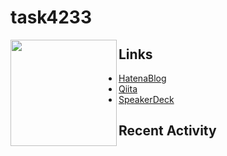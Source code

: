 # task4233

<a href="https://github.com/task4233">
  <img align="left" height="170px" src="https://github-readme-stats.vercel.app/api?username=task4233&count_private=true&show_icons=true&theme=chartreuse-dark" />
</a>

## Links
 - [HatenaBlog](https://task4233.hatenablog.com/)
 - [Qiita](https://qiita.com/task4233)
 - [SpeakerDeck](https://speakerdeck.com/task4233)

## Recent Activity
<!--START_SECTION:activity-->
<!--END_SECTION:activity-->
